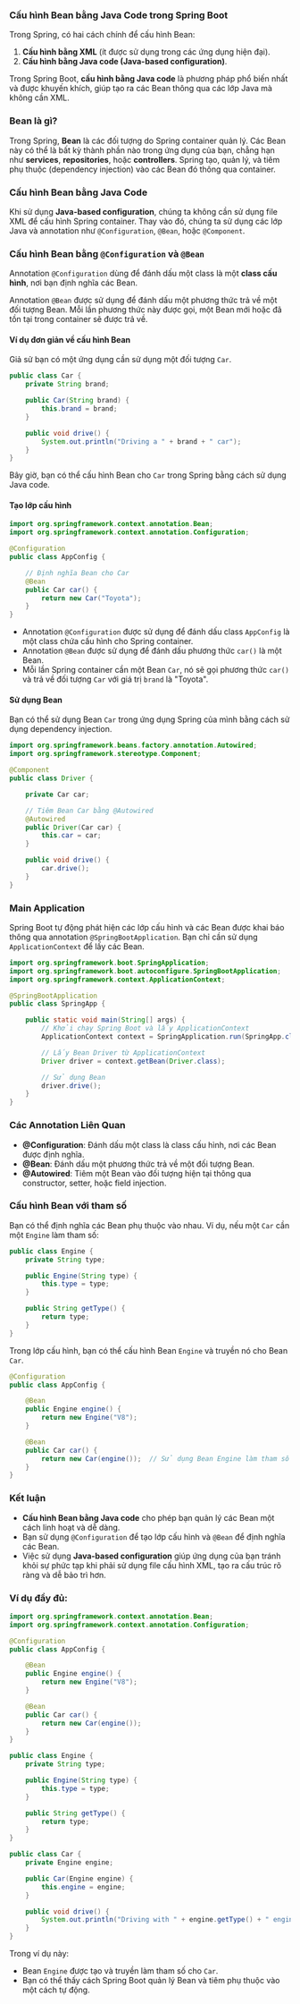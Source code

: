 ### Cấu hình Bean bằng Java Code trong Spring Boot

Trong Spring, có hai cách chính để cấu hình Bean:
1. **Cấu hình bằng XML** (ít được sử dụng trong các ứng dụng hiện đại).
2. **Cấu hình bằng Java code (Java-based configuration)**.

Trong Spring Boot, **cấu hình bằng Java code** là phương pháp phổ biến nhất và được khuyến khích, giúp tạo ra các Bean thông qua các lớp Java mà không cần XML.

### Bean là gì?

Trong Spring, **Bean** là các đối tượng do Spring container quản lý. Các Bean này có thể là bất kỳ thành phần nào trong ứng dụng của bạn, chẳng hạn như **services**, **repositories**, hoặc **controllers**. Spring tạo, quản lý, và tiêm phụ thuộc (dependency injection) vào các Bean đó thông qua container.

### Cấu hình Bean bằng Java Code

Khi sử dụng **Java-based configuration**, chúng ta không cần sử dụng file XML để cấu hình Spring container. Thay vào đó, chúng ta sử dụng các lớp Java và annotation như `@Configuration`, `@Bean`, hoặc `@Component`.

### Cấu hình Bean bằng `@Configuration` và `@Bean`

Annotation `@Configuration` dùng để đánh dấu một class là một **class cấu hình**, nơi bạn định nghĩa các Bean.

Annotation `@Bean` được sử dụng để đánh dấu một phương thức trả về một đối tượng Bean. Mỗi lần phương thức này được gọi, một Bean mới hoặc đã tồn tại trong container sẽ được trả về.

#### Ví dụ đơn giản về cấu hình Bean

Giả sử bạn có một ứng dụng cần sử dụng một đối tượng `Car`.

```java
public class Car {
    private String brand;

    public Car(String brand) {
        this.brand = brand;
    }

    public void drive() {
        System.out.println("Driving a " + brand + " car");
    }
}
```

Bây giờ, bạn có thể cấu hình Bean cho `Car` trong Spring bằng cách sử dụng Java code.

#### Tạo lớp cấu hình

```java
import org.springframework.context.annotation.Bean;
import org.springframework.context.annotation.Configuration;

@Configuration
public class AppConfig {

    // Định nghĩa Bean cho Car
    @Bean
    public Car car() {
        return new Car("Toyota");
    }
}
```

- Annotation `@Configuration` được sử dụng để đánh dấu class `AppConfig` là một class chứa cấu hình cho Spring container.
- Annotation `@Bean` được sử dụng để đánh dấu phương thức `car()` là một Bean.
- Mỗi lần Spring container cần một Bean `Car`, nó sẽ gọi phương thức `car()` và trả về đối tượng `Car` với giá trị `brand` là "Toyota".

#### Sử dụng Bean

Bạn có thể sử dụng Bean `Car` trong ứng dụng Spring của mình bằng cách sử dụng dependency injection.

```java
import org.springframework.beans.factory.annotation.Autowired;
import org.springframework.stereotype.Component;

@Component
public class Driver {

    private Car car;

    // Tiêm Bean Car bằng @Autowired
    @Autowired
    public Driver(Car car) {
        this.car = car;
    }

    public void drive() {
        car.drive();
    }
}
```

### Main Application

Spring Boot tự động phát hiện các lớp cấu hình và các Bean được khai báo thông qua annotation `@SpringBootApplication`. Bạn chỉ cần sử dụng `ApplicationContext` để lấy các Bean.

```java
import org.springframework.boot.SpringApplication;
import org.springframework.boot.autoconfigure.SpringBootApplication;
import org.springframework.context.ApplicationContext;

@SpringBootApplication
public class SpringApp {

    public static void main(String[] args) {
        // Khởi chạy Spring Boot và lấy ApplicationContext
        ApplicationContext context = SpringApplication.run(SpringApp.class, args);

        // Lấy Bean Driver từ ApplicationContext
        Driver driver = context.getBean(Driver.class);

        // Sử dụng Bean
        driver.drive();
    }
}
```

### Các Annotation Liên Quan

- **@Configuration**: Đánh dấu một class là class cấu hình, nơi các Bean được định nghĩa.
- **@Bean**: Đánh dấu một phương thức trả về một đối tượng Bean.
- **@Autowired**: Tiêm một Bean vào đối tượng hiện tại thông qua constructor, setter, hoặc field injection.

### Cấu hình Bean với tham số

Bạn có thể định nghĩa các Bean phụ thuộc vào nhau. Ví dụ, nếu một `Car` cần một `Engine` làm tham số:

```java
public class Engine {
    private String type;

    public Engine(String type) {
        this.type = type;
    }

    public String getType() {
        return type;
    }
}
```

Trong lớp cấu hình, bạn có thể cấu hình Bean `Engine` và truyền nó cho Bean `Car`.

```java
@Configuration
public class AppConfig {

    @Bean
    public Engine engine() {
        return new Engine("V8");
    }

    @Bean
    public Car car() {
        return new Car(engine());  // Sử dụng Bean Engine làm tham số cho Car
    }
}
```

### Kết luận

- **Cấu hình Bean bằng Java code** cho phép bạn quản lý các Bean một cách linh hoạt và dễ dàng.
- Bạn sử dụng `@Configuration` để tạo lớp cấu hình và `@Bean` để định nghĩa các Bean.
- Việc sử dụng **Java-based configuration** giúp ứng dụng của bạn tránh khỏi sự phức tạp khi phải sử dụng file cấu hình XML, tạo ra cấu trúc rõ ràng và dễ bảo trì hơn.

### Ví dụ đầy đủ:

```java
import org.springframework.context.annotation.Bean;
import org.springframework.context.annotation.Configuration;

@Configuration
public class AppConfig {

    @Bean
    public Engine engine() {
        return new Engine("V8");
    }

    @Bean
    public Car car() {
        return new Car(engine());
    }
}

public class Engine {
    private String type;

    public Engine(String type) {
        this.type = type;
    }

    public String getType() {
        return type;
    }
}

public class Car {
    private Engine engine;

    public Car(Engine engine) {
        this.engine = engine;
    }

    public void drive() {
        System.out.println("Driving with " + engine.getType() + " engine");
    }
}
```

Trong ví dụ này:
- Bean `Engine` được tạo và truyền làm tham số cho `Car`.
- Bạn có thể thấy cách Spring Boot quản lý Bean và tiêm phụ thuộc vào một cách tự động.